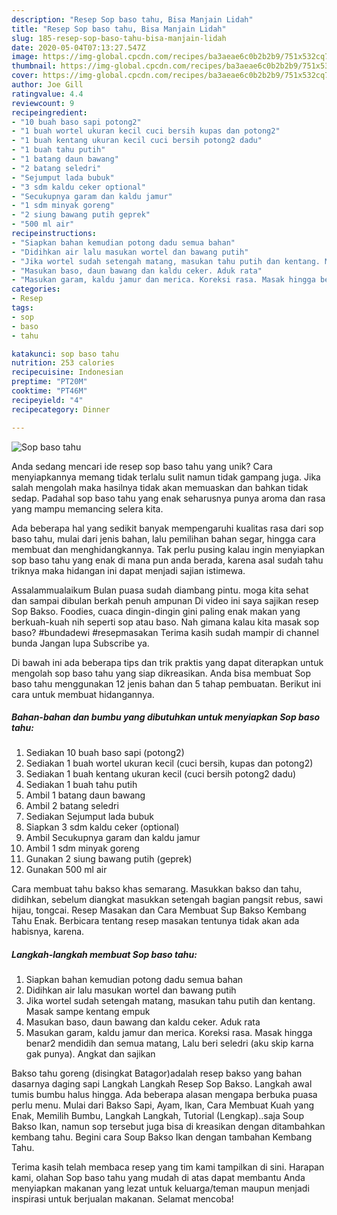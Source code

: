 ```yaml
---
description: "Resep Sop baso tahu, Bisa Manjain Lidah"
title: "Resep Sop baso tahu, Bisa Manjain Lidah"
slug: 185-resep-sop-baso-tahu-bisa-manjain-lidah
date: 2020-05-04T07:13:27.547Z
image: https://img-global.cpcdn.com/recipes/ba3aeae6c0b2b2b9/751x532cq70/sop-baso-tahu-foto-resep-utama.jpg
thumbnail: https://img-global.cpcdn.com/recipes/ba3aeae6c0b2b2b9/751x532cq70/sop-baso-tahu-foto-resep-utama.jpg
cover: https://img-global.cpcdn.com/recipes/ba3aeae6c0b2b2b9/751x532cq70/sop-baso-tahu-foto-resep-utama.jpg
author: Joe Gill
ratingvalue: 4.4
reviewcount: 9
recipeingredient:
- "10 buah baso sapi potong2"
- "1 buah wortel ukuran kecil cuci bersih kupas dan potong2"
- "1 buah kentang ukuran kecil cuci bersih potong2 dadu"
- "1 buah tahu putih"
- "1 batang daun bawang"
- "2 batang seledri"
- "Sejumput lada bubuk"
- "3 sdm kaldu ceker optional"
- "Secukupnya garam dan kaldu jamur"
- "1 sdm minyak goreng"
- "2 siung bawang putih geprek"
- "500 ml air"
recipeinstructions:
- "Siapkan bahan kemudian potong dadu semua bahan"
- "Didihkan air lalu masukan wortel dan bawang putih"
- "Jika wortel sudah setengah matang, masukan tahu putih dan kentang. Masak sampe kentang empuk"
- "Masukan baso, daun bawang dan kaldu ceker. Aduk rata"
- "Masukan garam, kaldu jamur dan merica. Koreksi rasa. Masak hingga benar2 mendidih dan semua matang, Lalu beri seledri (aku skip karna gak punya). Angkat dan sajikan"
categories:
- Resep
tags:
- sop
- baso
- tahu

katakunci: sop baso tahu 
nutrition: 253 calories
recipecuisine: Indonesian
preptime: "PT20M"
cooktime: "PT46M"
recipeyield: "4"
recipecategory: Dinner

---
```



![Sop baso tahu](https://img-global.cpcdn.com/recipes/ba3aeae6c0b2b2b9/751x532cq70/sop-baso-tahu-foto-resep-utama.jpg)

Anda sedang mencari ide resep sop baso tahu yang unik? Cara menyiapkannya memang tidak terlalu sulit namun tidak gampang juga. Jika salah mengolah maka hasilnya tidak akan memuaskan dan bahkan tidak sedap. Padahal sop baso tahu yang enak seharusnya punya aroma dan rasa yang mampu memancing selera kita.

Ada beberapa hal yang sedikit banyak mempengaruhi kualitas rasa dari sop baso tahu, mulai dari jenis bahan, lalu pemilihan bahan segar, hingga cara membuat dan menghidangkannya. Tak perlu pusing kalau ingin menyiapkan sop baso tahu yang enak di mana pun anda berada, karena asal sudah tahu triknya maka hidangan ini dapat menjadi sajian istimewa.

Assalammualaikum Bulan puasa sudah diambang pintu. moga kita sehat dan sampai dibulan berkah penuh ampunan Di video ini saya sajikan resep Sop Bakso. Foodies, cuaca dingin-dingin gini paling enak makan yang berkuah-kuah nih seperti sop atau baso. Nah gimana kalau kita masak sop baso? #bundadewi #resepmasakan Terima kasih sudah mampir di channel bunda Jangan lupa Subscribe ya.


Di bawah ini ada beberapa tips dan trik praktis yang dapat diterapkan untuk mengolah sop baso tahu yang siap dikreasikan. Anda bisa membuat Sop baso tahu menggunakan 12 jenis bahan dan 5 tahap pembuatan. Berikut ini cara untuk membuat hidangannya.

<!--inarticleads1-->

##### Bahan-bahan dan bumbu yang dibutuhkan untuk menyiapkan Sop baso tahu:

1. Sediakan 10 buah baso sapi (potong2)
1. Sediakan 1 buah wortel ukuran kecil (cuci bersih, kupas dan potong2)
1. Sediakan 1 buah kentang ukuran kecil (cuci bersih potong2 dadu)
1. Sediakan 1 buah tahu putih
1. Ambil 1 batang daun bawang
1. Ambil 2 batang seledri
1. Sediakan Sejumput lada bubuk
1. Siapkan 3 sdm kaldu ceker (optional)
1. Ambil Secukupnya garam dan kaldu jamur
1. Ambil 1 sdm minyak goreng
1. Gunakan 2 siung bawang putih (geprek)
1. Gunakan 500 ml air


Cara membuat tahu bakso khas semarang. Masukkan bakso dan tahu, didihkan, sebelum diangkat masukkan setengah bagian pangsit rebus, sawi hijau, tongcai. Resep Masakan dan Cara Membuat Sup Bakso Kembang Tahu Enak. Berbicara tentang resep masakan tentunya tidak akan ada habisnya, karena. 

<!--inarticleads2-->

##### Langkah-langkah membuat Sop baso tahu:

1. Siapkan bahan kemudian potong dadu semua bahan
1. Didihkan air lalu masukan wortel dan bawang putih
1. Jika wortel sudah setengah matang, masukan tahu putih dan kentang. Masak sampe kentang empuk
1. Masukan baso, daun bawang dan kaldu ceker. Aduk rata
1. Masukan garam, kaldu jamur dan merica. Koreksi rasa. Masak hingga benar2 mendidih dan semua matang, Lalu beri seledri (aku skip karna gak punya). Angkat dan sajikan


Bakso tahu goreng (disingkat Batagor)adalah resep bakso yang bahan dasarnya daging sapi Langkah Langkah Resep Sop Bakso. Langkah awal tumis bumbu halus hingga. Ada beberapa alasan mengapa berbuka puasa perlu menu. Mulai dari Bakso Sapi, Ayam, Ikan, Cara Membuat Kuah yang Enak, Memilih Bumbu, Langkah Langkah, Tutorial (Lengkap)..saja Soup Bakso Ikan, namun sop tersebut juga bisa di kreasikan dengan ditambahkan kembang tahu. Begini cara Soup Bakso Ikan dengan tambahan Kembang Tahu. 

Terima kasih telah membaca resep yang tim kami tampilkan di sini. Harapan kami, olahan Sop baso tahu yang mudah di atas dapat membantu Anda menyiapkan makanan yang lezat untuk keluarga/teman maupun menjadi inspirasi untuk berjualan makanan. Selamat mencoba!
